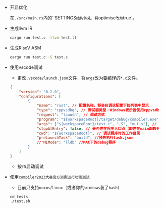 - 开启优化

  在`./src/main.rs`内的``SETTINGS`结构体处，将`optimise`改为`true`。

- 生成llvm IR

  ```bash
  cargo run test.c -llvm test.ll
  ```

- 生成RiscV ASM

  ```bash
  cargo run test.c -S test.s
  ```

- 使用vscode调试

  - 更改`.vscode/launch.json`文件，将`args`改为要编译的`*.c`文件。


  ```json
  {
      "version": "0.2.0",
      "configurations": [
          {
              "name": "rust", // 配置名称，将会在调试配置下拉列表中显示
              "type": "cppvsdbg", // 调试器类型：Windows表示器使用cppvsdbg；GDB和LLDB使用cppdbg。该值自动生成
              "request": "launch", // 调试方式
              "program": "${workspaceRoot}/target/debug/compiler.exe", // 要调试的程序（完整路径，支持相对路径）
              "args": ["${workspaceRoot}/test.c", "-S", "out.s"], // 传递给上面程序的参数，没有参数留空即可
              "stopAtEntry": false, // 是否停在程序入口点（即停在main函数开始）（目前为不停下）
              "cwd": "${workspaceRoot}", // 调试程序时的工作目录
              "preLaunchTask": "build", //预先执行task.json
              //"MIMode": "lldb" //MAC下的debug程序
          }
      ]
  }
  ```

  - 按`f5`启动调试

- 使用`compiler2023大赛官方测例进行功能测试`

  - 目前只支持`macos`/`linux`（或者你的`windows`装了`bash`）

  ```shell
  cd tests
  ./test.sh
  ```

  